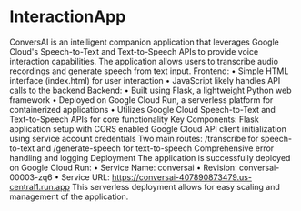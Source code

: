 # InteractionApp
ConversAI is an intelligent companion application that leverages Google Cloud's Speech-to-Text and Text-to-Speech APIs to provide voice interaction capabilities. The application allows users to transcribe audio recordings and generate speech from text input.
Frontend:
• Simple HTML interface (index.html) for user interaction
• JavaScript likely handles API calls to the backend
Backend:
• Built using Flask, a lightweight Python web framework
• Deployed on Google Cloud Run, a serverless platform for containerized applications
• Utilizes Google Cloud Speech-to-Text and Text-to-Speech APIs for core functionality
Key Components:
Flask application setup with CORS enabled
Google Cloud API client initialization using service account credentials
Two main routes: /transcribe for speech-to-text and /generate-speech for text-to-speech
Comprehensive error handling and logging
Deployment
The application is successfully deployed on Google Cloud Run:
• Service Name: conversai
• Revision: conversai-00003-zq6
• Service URL: https://conversai-407890873479.us-central1.run.app
This serverless deployment allows for easy scaling and management of the application.
